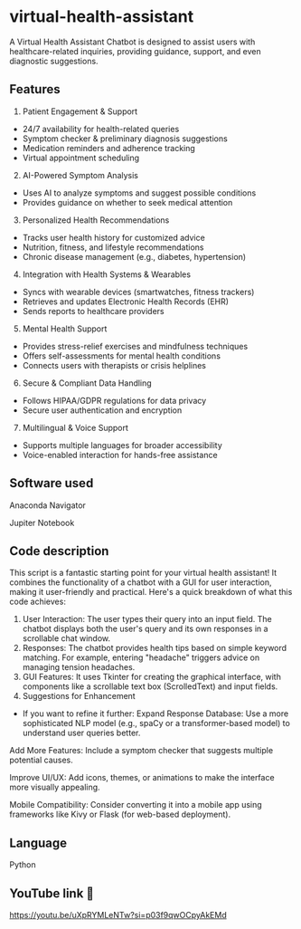 # virtual-health-assistant

A Virtual Health Assistant Chatbot is designed to assist users with healthcare-related inquiries, providing guidance, support, and even diagnostic suggestions.

## Features 

1. Patient Engagement & Support
* 24/7 availability for health-related queries
* Symptom checker & preliminary diagnosis suggestions
* Medication reminders and adherence tracking
* Virtual appointment scheduling


2. AI-Powered Symptom Analysis
* Uses AI to analyze symptoms and suggest possible conditions
* Provides guidance on whether to seek medical attention

3. Personalized Health Recommendations
* Tracks user health history for customized advice
* Nutrition, fitness, and lifestyle recommendations
* Chronic disease management (e.g., diabetes, hypertension)


4. Integration with Health Systems & Wearables
* Syncs with wearable devices (smartwatches, fitness trackers)
* Retrieves and updates Electronic Health Records (EHR)
* Sends reports to healthcare providers


5. Mental Health Support
* Provides stress-relief exercises and mindfulness techniques
* Offers self-assessments for mental health conditions
* Connects users with therapists or crisis helplines


6. Secure & Compliant Data Handling
* Follows HIPAA/GDPR regulations for data privacy
* Secure user authentication and encryption


7. Multilingual & Voice Support
* Supports multiple languages for broader accessibility
* Voice-enabled interaction for hands-free assistance


## Software used

Anaconda Navigator 

Jupiter Notebook 

## Code description

This script is a fantastic starting point for your virtual health assistant! It combines the functionality of a chatbot with a GUI for user interaction, making it user-friendly and practical. Here's a quick breakdown of what this code achieves:

1. User Interaction:
The user types their query into an input field.
The chatbot displays both the user's query and its own responses in a scrollable chat window.
2. Responses:
The chatbot provides health tips based on simple keyword matching. For example, entering "headache" triggers advice on managing tension headaches.
3. GUI Features:
It uses Tkinter for creating the graphical interface, with components like a scrollable text box (ScrolledText) and input fields.
4. Suggestions for Enhancement
* If you want to refine it further:
Expand Response Database: Use a more sophisticated NLP model (e.g., spaCy or a transformer-based model) to understand user queries better.

Add More Features: Include a symptom checker that suggests multiple potential causes.

Improve UI/UX: Add icons, themes, or animations to make the interface more visually appealing.

Mobile Compatibility: Consider converting it into a mobile app using frameworks like Kivy or Flask (for web-based deployment).

## Language 

Python
   
## YouTube link 🔗
https://youtu.be/uXpRYMLeNTw?si=p03f9qwOCpyAkEMd

